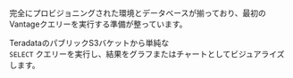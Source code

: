 完全にプロビジョニングされた環境とデータベースが揃っており、最初のVantageクエリーを実行する準備が整っています。

TeradataのパブリックS3バケットから単純な  
    `
    SELECT
    ` 
   クエリーを実行し、結果をグラフまたはチャートとしてビジュアライズします。

